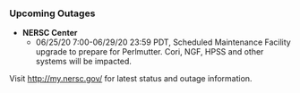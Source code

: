 ### Upcoming Outages 

- **NERSC Center**
   - 06/25/20 7:00-06/29/20 23:59 PDT, Scheduled Maintenance
              Facility upgrade to prepare for Perlmutter.  Cori, NGF, HPSS and
              other systems will be impacted.

Visit <http://my.nersc.gov/> for latest status and outage 
information.



